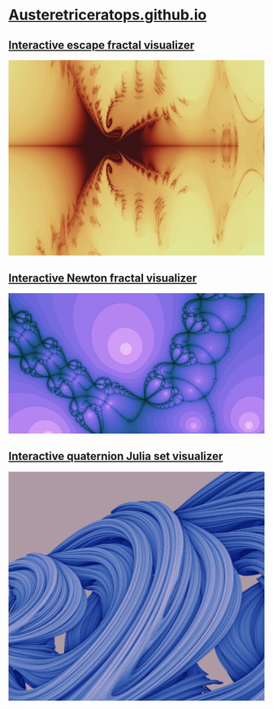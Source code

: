 # [Austeretriceratops.github.io](https://austeretriceratops.github.io/)

## [Interactive escape fractal visualizer](https://austeretriceratops.github.io/escape-fractals/)
![A screenshot from an interactive escape fractal demo](assets/escapefractal.png?raw=true)

## [Interactive Newton fractal visualizer](https://austeretriceratops.github.io/newton-fractals/)
![A screenshot from an interactive Newton fractal demo](assets/newtonfractal.png?raw=true)

## [Interactive quaternion Julia set visualizer](https://austeretriceratops.github.io/quaternion-julia/)
![A screenshot from an interactive julia set viewer](assets/quaternionjulia.png?raw=true)
